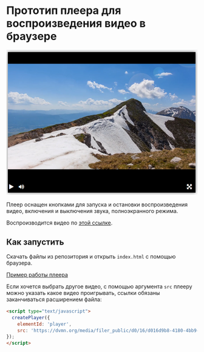 # Прототип плеера для воспроизведения видео в браузере

![Видеоплеер](player.png)

Плеер оснащен кнопками для запуска и остановки воспроизведения видео, включения и выключения звука, полноэкранного режима.

Воспроизводится видео по [этой ссылке](https://dvmn.org/media/filer_public/78/db/78db3456-3fd3-4504-9ed9-d2d1fd843c0b/highest_peak.mp4).


## Как запустить

Скачать файлы из репозитория и открыть `index.html` c помощью браузера.

[Пример работы плеера](https://piar1986.github.io/video_player/)

Если хочется выбрать другое видео, с помощью аргумента `src` плееру можно указать какое видео проигрывать, ссылки обязаны заканчиваться расширением файла:

```html
<script type="text/javascript">
  createPlayer({
    elementId: 'player',
    src: 'https://dvmn.org/media/filer_public/d0/16/d016d9b8-4180-4bb9-ad83-0241f61627b8/samsung_demo_-_alive_in_color.mp4'
});
</script>
```